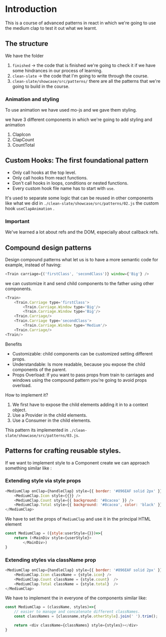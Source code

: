 # Introduction

This is a course of advanced patterns in react in which we're going to use the medium clap to test it out what we learnt.

## The structure

We have the folder

1. `finished` -> the code that is finished we're going to check it if we have some hindrances in our process of learning.
2. `clean-slate` -> the code that I'm going to write through the course.
3. `clean-slate/showcase/src/patterns/` there are all the patterns that we're going to build in the course.

### Animation and styling

To use animation we have used mo-js and we gave them styling.

we have 3 different components in which we're going to add styling and animation

1. ClapIcon
2. ClapCount
3. CountTotal

## Custom Hooks: The first foundational pattern

-   Only call hooks at the top level.
-   Only call hooks from react functions.
-   Don't call hooks in loops, conditions or nested functions.
-   Every custom hook file name has to start with `use`.

It's used to separate some logic that can be reused in other components like what we did in `./clean-slate/showcase/src/patterns/02.js` the custom hook `useClapAnimation` .

### Important

We've learned a lot about refs and the DOM, especially about callback refs.

## Compound design patterns

Design compound patterns what let us is to have a more semantic code for example, instead of having:

```javascript
<Train carriage={('firstClass', 'secondClass')} window={'Big'} />
```

we can customize it and send child components to the father using other components.

```javascript
<Train>
    <Train.Carriage type='firstClass'>
        <Train.Carriage.Window type='Big'/>
        <Train.Carriage.Window type='Big'/>
    <Train.Carriage/>
    <Train.Carriage type='secondClass'>
        <Train.Carriage.Window type='Medium'/>
    <Train.Carriage/>
<Train/>
```

Benefits

-   Customizable: child components can be customized setting different props.
-   Understandable: Is more readable, because you expose the child components of the parent.
-   Props Overload: If you want to pass props from train to carriages and windows using the compound pattern you're going to avoid props overload.

How to implement it?

1. We first have to expose the child elements adding it in to a context object.
2. Use a Provider in the child elements.
3. Use a Consumer in the child elements.

This pattern its implemented in `./clean-slate/showcase/src/patterns/03.js`.

## Patterns for crafting reusable styles.



If we want to implement style to a Component create we can approach something similar like :

### Extending style via style props

```javascript
<MediumClap onClap={handleClap} style={{ border: '#896EAF solid 2px' }}>
    <MediumClap.Icon style={{}} />
    <MediumClap.Count style={{ background: '#8cacea' }} />
    <MediumClap.Total style={{ background: '#8cacea', color: 'black' }} />
</MediumClap>
```
We have to set the props of `MediumClap` and use it in the principal HTML element

```javascript
const MediumClap = ({style:userStyle={}})=>{
    return (<MainDiv style={userStyle}>
        </MainDiv>)
}
```

### Extending styles via className prop

```javascript
<MediumClap onClap={handleClap} style={{ border: '#896EAF solid 2px' }}>
    <MediumClap.Icon className = {style.icon} />
    <MediumClap.Count className = {style.count}  />
    <MediumClap.Total className = {style.total}  />
</MediumClap>
```

We have to implement the in everyone of the components similar like:

```javascript
const MediumClap = (className, styles)=>{
    // easier to manage and concatenate different classNames.
    const classNames = [classname,style.otherStyle].join(' ').trim();

    return <div className={classNames} style={styles}></div>
}
```